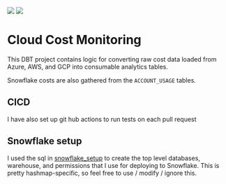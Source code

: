 ![](https://github.com/randypitcherii/cloud_cost_monitoring/workflows/Scheduled%20production%20run/badge.svg)
![](https://github.com/randypitcherii/cloud_cost_monitoring/workflows/Production%20deployment%20from%20master/badge.svg)
# Cloud Cost Monitoring
This DBT project contains logic for converting raw cost data loaded from Azure, AWS, and GCP into consumable analytics tables.

Snowflake costs are also gathered from the `ACCOUNT_USAGE` tables.

## CICD
I have also set up git hub actions to run tests on each pull request

## Snowflake setup
I used the sql in [snowflake_setup](./snowflake_setup) to create the top level databases, warehouse, and permissions that I use for deploying to Snowflake. This is pretty hashmap-specific, so feel free to use / modify / ignore this.   
